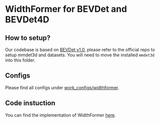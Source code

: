 # WidthFormer for BEVDet and BEVDet4D

## How to setup?

Our codebase is based on [BEVDet v1.0](https://github.com/HuangJunJie2017/BEVDet/tree/v1.0.0), please refer to the official repo to setup mmdet3d and datasets. You will need to move the installed ```mmdet3d``` into this folder.  

## Configs

Please find all configs under [work_configs/widthformer](https://github.com/ChenhongyiYang/WidthFormer/tree/master/WidthFormer/BEVDet/work_configs/widthformer/).

## Code instuction
You can find the implementation of WidthFormer [here](https://github.com/ChenhongyiYang/WidthFormer/blob/master/WidthFormer/BEVDet/mmdet3d_plugin/dev/models/necks/widthformer.py).